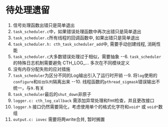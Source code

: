 
# 待处理遗留
1. 信号处理函数出错只是简单退出
2. `task_scheduler.c`中，如果错误处理函数中再次出错只是简单退出
3. `task_scheduler.c`所有线程的回调函数中, 如果出错只是简单退出
4. `task_scheduler.h: cth_task_scheduler_add`中, 需要手动创建线程, 消耗性能
5. `task_scheduler.c`大多数错误处理过于相似，需要抽象
    --6. `task_scheduler`的特殊日志机制需要避免 CTH_LOG_... 多次在不同模块定义
7. 没有内存分配失败的应对措施
8. `task_scheduler`为区分不同的Log输出引入了运行时开销
    --9. 将`log`使用的`configure`和`后台队列`隔离出来
    --10. 线程函数的`pthread_sigmask`错误输出不统一，与`9.`有关
11. `task_scheduler`最后的`shut_down`非原子
12. `logger.c: cth_log_callback` 需添加异常处理和fmt检查，并且更改接口
13. `logger.h` 接口仍然需要简化，考虑使用单个的格式化字符和`void*` 或 `void*`数组
14. `output.c: iovec` 需要将两write合并, 暂时搁置
